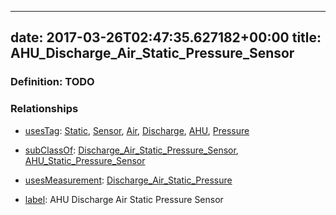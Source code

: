 
---
date: 2017-03-26T02:47:35.627182+00:00
title: AHU_Discharge_Air_Static_Pressure_Sensor
---
### Definition: TODO

### Relationships

* [usesTag](https://brickschema.org/schema/1.0/BrickFrame#usesTag): [Static](https://brickschema.org/schema/1.0/BrickTag#Static), [Sensor](https://brickschema.org/schema/1.0/BrickTag#Sensor), [Air](https://brickschema.org/schema/1.0/BrickTag#Air), [Discharge](https://brickschema.org/schema/1.0/BrickTag#Discharge), [AHU](https://brickschema.org/schema/1.0/BrickTag#AHU), [Pressure](https://brickschema.org/schema/1.0/BrickTag#Pressure)

* [subClassOf](http://www.w3.org/2000/01/rdf-schema#subClassOf): [Discharge_Air_Static_Pressure_Sensor](https://brickschema.org/schema/1.0/Brick#Discharge_Air_Static_Pressure_Sensor), [AHU_Static_Pressure_Sensor](https://brickschema.org/schema/1.0/Brick#AHU_Static_Pressure_Sensor)

* [usesMeasurement](https://brickschema.org/schema/1.0/BrickFrame#usesMeasurement): [Discharge_Air_Static_Pressure](https://brickschema.org/schema/1.0/Brick#Discharge_Air_Static_Pressure)

* [label](http://www.w3.org/2000/01/rdf-schema#label): AHU Discharge Air Static Pressure Sensor
